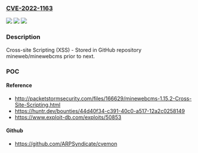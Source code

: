 ### [CVE-2022-1163](https://cve.mitre.org/cgi-bin/cvename.cgi?name=CVE-2022-1163)
![](https://img.shields.io/static/v1?label=Product&message=mineweb%2Fminewebcms&color=blue)
![](https://img.shields.io/static/v1?label=Version&message=%3C%20next%20&color=brighgreen)
![](https://img.shields.io/static/v1?label=Vulnerability&message=CWE-79%20Improper%20Neutralization%20of%20Input%20During%20Web%20Page%20Generation%20('Cross-site%20Scripting')&color=brighgreen)

### Description

Cross-site Scripting (XSS) - Stored in GitHub repository mineweb/minewebcms prior to next.

### POC

#### Reference
- http://packetstormsecurity.com/files/166629/minewebcms-1.15.2-Cross-Site-Scripting.html
- https://huntr.dev/bounties/44d40f34-c391-40c0-a517-12a2c0258149
- https://www.exploit-db.com/exploits/50853

#### Github
- https://github.com/ARPSyndicate/cvemon

